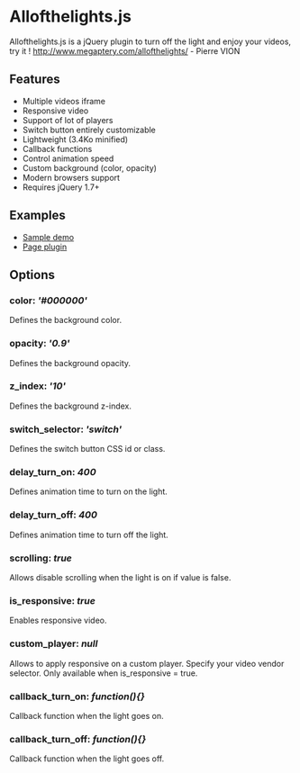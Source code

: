 # Allofthelights.js
Allofthelights.js is a jQuery plugin to turn off the light and enjoy your videos, try it !
http://www.megaptery.com/allofthelights/ - Pierre VION

## Features
- Multiple videos iframe
- Responsive video
- Support of lot of players
- Switch button entirely customizable
- Lightweight (3.4Ko minified)
- Callback functions
- Control animation speed
- Custom background (color, opacity)
- Modern browsers support
- Requires jQuery 1.7+

## Examples

- [Sample demo](http://www.megaptery.com/allofthelights/demo/index.html)
- [Page plugin](http://www.megaptery.com/allofthelights/)


## Options

### color: *'#000000'*
Defines the background color.

### opacity: *'0.9'*
Defines the background opacity.

### z_index: *'10'*
Defines the background z-index.

### switch_selector: *'switch'*
Defines the switch button CSS id or class.

### delay_turn_on: *400*
Defines animation time to turn on the light.

### delay_turn_off: *400*
Defines animation time to turn off the light.

### scrolling: *true*
Allows disable scrolling when the light is on if value is false.

### is_responsive: *true*
Enables responsive video.

### custom_player: *null*
Allows to apply responsive on a custom player. Specify your video vendor selector. Only available when is_responsive = true.

### callback_turn_on: *function(){}*
Callback function when the light goes on.

### callback_turn_off: *function(){}*
Callback function when the light goes off.